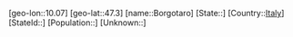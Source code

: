 ﻿---
location: [47.3,10.07]
type: City
tags:
- geo/City


SpocWebEntityId: 29279
isDeleted: false
confidential: public

---
[geo-lon::10.07]
[geo-lat::47.3]
[name::Borgotaro]
[State::]
[Country::[Italy](geo/Continent/Europe/Italy.md)]
[StateId::]
[Population::]
[Unknown::]

